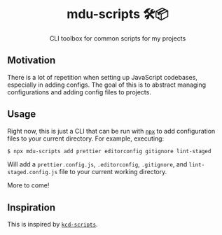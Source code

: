 <div align="center">
<h1>mdu-scripts 🛠📦</h1>

<p>CLI toolbox for common scripts for my projects</p>
</div>

## Motivation

There is a lot of repetition when setting up JavaScript codebases, especially in adding configs. The goal of this is to abstract managing configurations and adding config files to projects.

## Usage

Right now, this is just a CLI that can be run with [`npx`](https://github.com/zkat/npx) to add configuration files to your current directory. For example, executing:

```sh
$ npx mdu-scripts add prettier editorconfig gitignore lint-staged
```

Will add a `prettier.config.js`, `.editorconfig`, `.gitignore`, and `lint-staged.config.js` file to your current working directory.

More to come!

## Inspiration

This is inspired by [`kcd-scripts`](https://github.com/kentcdodds/kcd-scripts).
